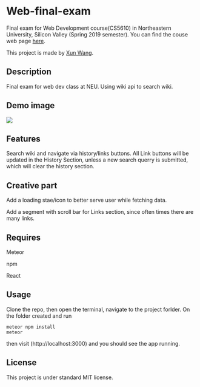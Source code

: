 # Web-final-exam

Final exam for Web Development course(CS5610) in Northeastern University, Silicon Valley (Spring 2019 semester). You can find the couse web page [here](http://johnguerra.co/classes/webDevelopment_spring_2019/ "CS-5610 Web Development Spring 2019").

This project is made by [Xun Wang](https://xw321.github.io/).

## Description

Final exam for web dev class at NEU. Using wiki api to search wiki.

## Demo image

![](https://raw.githubusercontent.com/xw321/web-final-exam/master/demo.png)

## Features

Search wiki and navigate via history/links buttons. All Link buttons will be updated in the History Section, unless a new search querry is submitted, which will clear the history section.

## Creative part

Add a loading stae/icon to better serve user while fetching data.

Add a segment with scroll bar for Links section, since often times there are many links.

## Requires

Meteor

npm

React

## Usage

Clone the repo, then open the terminal, navigate to the project forlder. On the folder created and run

```
meteor npm install
meteor
```

then visit (http://localhost:3000) and you should see the app running.

## License

This project is under standard MIT license.
